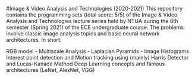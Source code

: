 #Image & Video Analysis and Technologies (2020-2021)
This repository contains the programming sets (total score: 5/5) of the Image & Video Analysis and Technologies lecture series held by NTUA during the 8th semester (Spring 2021) of the ECE undergraduate course. The problems involve classic image analysis topics and basic neural network architectures. In short:

RGB model - Multiscale Analysis - Laplacian Pyramids - Image Histograms
Interest point detection and Motion tracking using (mainly) Harris Detector and Lucas-Kanade Mathod
Deep Learning concepts and famous architectures (LeNet, AlexNet, VGG)
